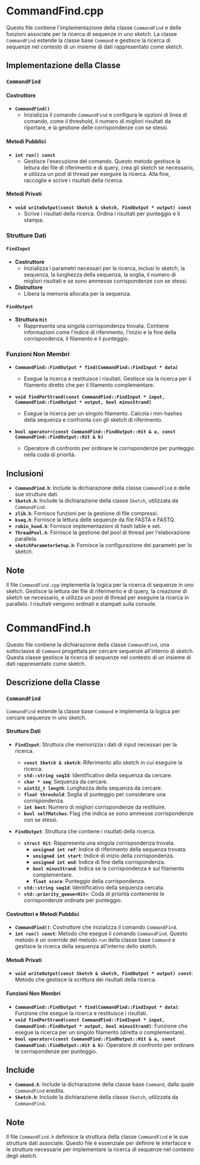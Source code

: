 # CommandFind.cpp

Questo file contiene l'implementazione della classe `CommandFind` e delle funzioni associate per la ricerca di sequenze in uno sketch. La classe `CommandFind` estende la classe base `Command` e gestisce la ricerca di sequenze nel contesto di un insieme di dati rappresentato come sketch.

## Implementazione della Classe

### `CommandFind`

#### Costruttore

- **`CommandFind()`**
  - Inizializza il comando `CommandFind` e configura le opzioni di linea di comando, come il threshold, il numero di migliori risultati da riportare, e la gestione delle corrispondenze con se stessi.

#### Metodi Pubblici

- **`int run() const`**
  - Gestisce l'esecuzione del comando. Questo metodo gestisce la lettura dei file di riferimento e di query, crea gli sketch se necessario, e utilizza un pool di thread per eseguire la ricerca. Alla fine, raccoglie e scrive i risultati della ricerca.

#### Metodi Privati

- **`void writeOutput(const Sketch & sketch, FindOutput * output) const`**
  - Scrive i risultati della ricerca. Ordina i risultati per punteggio e li stampa.

### Strutture Dati

#### `FindInput`

- **Costruttore**
  - Inizializza i parametri necessari per la ricerca, inclusi lo sketch, la sequenza, la lunghezza della sequenza, la soglia, il numero di migliori risultati e se sono ammesse corrispondenze con se stessi.
- **Distruttore**
  - Libera la memoria allocata per la sequenza.

#### `FindOutput`

- **Struttura `Hit`**
  - Rappresenta una singola corrispondenza trovata. Contiene informazioni come l'indice di riferimento, l'inizio e la fine della corrispondenza, il filamento e il punteggio.

### Funzioni Non Membri

- **`CommandFind::FindOutput * find(CommandFind::FindInput * data)`**
  - Esegue la ricerca e restituisce i risultati. Gestisce sia la ricerca per il filamento diretto che per il filamento complementare.

- **`void findPerStrand(const CommandFind::FindInput * input, CommandFind::FindOutput * output, bool minusStrand)`**
  - Esegue la ricerca per un singolo filamento. Calcola i min-hashes della sequenza e confronta con gli sketch di riferimento.

- **`bool operator<(const CommandFind::FindOutput::Hit & a, const CommandFind::FindOutput::Hit & b)`**
  - Operatore di confronto per ordinare le corrispondenze per punteggio nella coda di priorità.

## Inclusioni

- **`CommandFind.h`**: Include la dichiarazione della classe `CommandFind` e delle sue strutture dati.
- **`Sketch.h`**: Include la dichiarazione della classe `Sketch`, utilizzata da `CommandFind`.
- **`zlib.h`**: Fornisce funzioni per la gestione di file compressi.
- **`kseq.h`**: Fornisce la lettura delle sequenze da file FASTA e FASTQ.
- **`robin_hood.h`**: Fornisce implementazioni di hash table e set.
- **`ThreadPool.h`**: Fornisce la gestione del pool di thread per l'elaborazione parallela.
- **`sketchParameterSetup.h`**: Fornisce la configurazione dei parametri per lo sketch.

## Note

Il file `CommandFind.cpp` implementa la logica per la ricerca di sequenze in uno sketch. Gestisce la lettura dei file di riferimento e di query, la creazione di sketch se necessario, e utilizza un pool di thread per eseguire la ricerca in parallelo. I risultati vengono ordinati e stampati sulla console.

# CommandFind.h

Questo file contiene la dichiarazione della classe `CommandFind`, una sottoclasse di `Command` progettata per cercare sequenze all'interno di sketch. Questa classe gestisce la ricerca di sequenze nel contesto di un insieme di dati rappresentato come sketch.

## Descrizione della Classe

### `CommandFind`

`CommandFind` estende la classe base `Command` e implementa la logica per cercare sequenze in uno sketch.

#### Strutture Dati

- **`FindInput`**: Struttura che memorizza i dati di input necessari per la ricerca.
  - **`const Sketch & sketch`**: Riferimento allo sketch in cui eseguire la ricerca.
  - **`std::string seqId`**: Identificativo della sequenza da cercare.
  - **`char * seq`**: Sequenza da cercare.
  - **`uint32_t length`**: Lunghezza della sequenza da cercare.
  - **`float threshold`**: Soglia di punteggio per considerare una corrispondenza.
  - **`int best`**: Numero di migliori corrispondenze da restituire.
  - **`bool selfMatches`**: Flag che indica se sono ammesse corrispondenze con se stessi.

- **`FindOutput`**: Struttura che contiene i risultati della ricerca.
  - **`struct Hit`**: Rappresenta una singola corrispondenza trovata.
    - **`unsigned int ref`**: Indice di riferimento della sequenza trovata.
    - **`unsigned int start`**: Indice di inizio della corrispondenza.
    - **`unsigned int end`**: Indice di fine della corrispondenza.
    - **`bool minusStrand`**: Indica se la corrispondenza è sul filamento complementare.
    - **`float score`**: Punteggio della corrispondenza.
  - **`std::string seqId`**: Identificativo della sequenza cercata.
  - **`std::priority_queue<Hit>`**: Coda di priorità contenente le corrispondenze ordinate per punteggio.

#### Costruttori e Metodi Pubblici

- **`CommandFind()`**: Costruttore che inizializza il comando `CommandFind`.
- **`int run() const`**: Metodo che esegue il comando `CommandFind`. Questo metodo è un override del metodo `run` della classe base `Command` e gestisce la ricerca della sequenza all'interno dello sketch.

#### Metodi Privati

- **`void writeOutput(const Sketch & sketch, FindOutput * output) const`**: Metodo che gestisce la scrittura dei risultati della ricerca.

#### Funzioni Non Membri

- **`CommandFind::FindOutput * find(CommandFind::FindInput * data)`**: Funzione che esegue la ricerca e restituisce i risultati.
- **`void findPerStrand(const CommandFind::FindInput * input, CommandFind::FindOutput * output, bool minusStrand)`**: Funzione che esegue la ricerca per un singolo filamento (diretta o complementare).
- **`bool operator<(const CommandFind::FindOutput::Hit & a, const CommandFind::FindOutput::Hit & b)`**: Operatore di confronto per ordinare le corrispondenze per punteggio.

## Include

- **`Command.h`**: Include la dichiarazione della classe base `Command`, dalla quale `CommandFind` eredita.
- **`Sketch.h`**: Include la dichiarazione della classe `Sketch`, utilizzata da `CommandFind`.

## Note

Il file `CommandFind.h` definisce la struttura della classe `CommandFind` e le sue strutture dati associate. Questo file è essenziale per definire le interfacce e le strutture necessarie per implementare la ricerca di sequenze nel contesto degli sketch.
